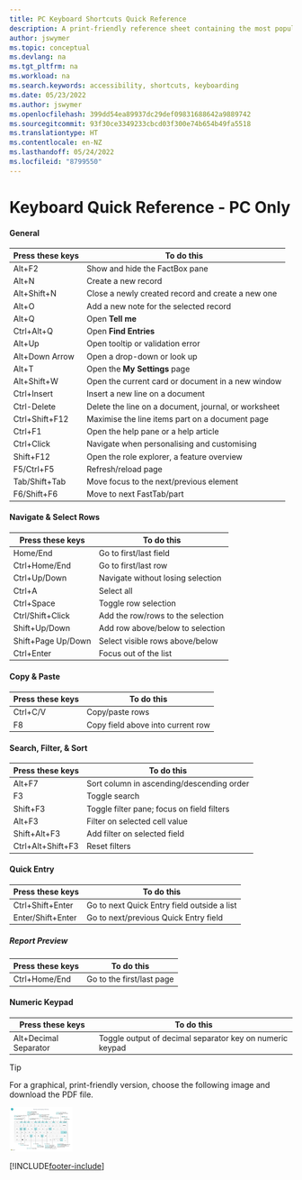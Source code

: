 ```yaml
---
title: PC Keyboard Shortcuts Quick Reference
description: A print-friendly reference sheet containing the most popular keyboard shortcuts for PC users.
author: jswymer
ms.topic: conceptual
ms.devlang: na
ms.tgt_pltfrm: na
ms.workload: na
ms.search.keywords: accessibility, shortcuts, keyboarding
ms.date: 05/23/2022
ms.author: jswymer
ms.openlocfilehash: 399dd54ea89937dc29def09831688642a9889742
ms.sourcegitcommit: 93f30ce3349233cbcd03f300e74b654b49fa5518
ms.translationtype: HT
ms.contentlocale: en-NZ
ms.lasthandoff: 05/24/2022
ms.locfileid: "8799550"
---
```

# <a name="keyboard-quick-reference---pc-only"></a>Keyboard Quick Reference - PC Only

#### <a name="general"></a>General

|Press these keys|To do this|  
|-|-|
|Alt+F2|Show and hide the FactBox pane|
|Alt+N|Create a new record|
|Alt+Shift+N|Close a newly created record and create a new one|
|Alt+O|Add a new note for the selected record|
|Alt+Q|Open **Tell me**|
|Ctrl+Alt+Q|Open **Find Entries**|
|Alt+Up|Open tooltip or validation error|
|Alt+Down Arrow|Open a drop-down or look up|
|Alt+T|Open the **My Settings** page|
|Alt+Shift+W|Open the current card or document in a new window|
|Ctrl+Insert|Insert a new line on a document|
|Ctrl-Delete|Delete the line on a document, journal, or worksheet|
|Ctrl+Shift+F12|Maximise the line items part on a document page|
|Ctrl+F1|Open the help pane or a help article|
|Ctrl+Click|Navigate when personalising and customising|
|Shift+F12|Open the role explorer, a feature overview|
|F5/Ctrl+F5|Refresh/reload page|
|Tab/Shift+Tab|Move focus to the next/previous element|
|F6/Shift+F6|Move to next FastTab/part|

#### <a name="navigate--select-rows"></a>Navigate & Select Rows

|Press these keys|To do this|
|-|-|
|Home/End|Go to first/last field|
|Ctrl+Home/End |Go to first/last row|
|Ctrl+Up/Down|Navigate without losing selection|
|Ctrl+A |Select all|
|Ctrl+Space|Toggle row selection|
|Ctrl/Shift+Click|Add the row/rows to the selection|
|Shift+Up/Down|Add row above/below to selection|
|Shift+Page Up/Down|Select visible rows above/below|
|Ctrl+Enter|Focus out of the list|

#### <a name="copy--paste"></a>Copy & Paste

|Press these keys|To do this|
|-|-|
|Ctrl+C/V|Copy/paste rows|
|F8|Copy field above into current row|

#### <a name="search-filter--sort"></a>Search, Filter, & Sort

|Press these keys|To do this|
|-|-|
|Alt+F7|Sort column in ascending/descending order|
|F3|Toggle search|
|Shift+F3|Toggle filter pane; focus on field filters|
|Alt+F3|Filter on selected cell value|
|Shift+Alt+F3|Add filter on selected field|
|Ctrl+Alt+Shift+F3|Reset filters|

#### <a name="quick-entry"></a>Quick Entry

|Press these keys|To do this|
|-|-|
|Ctrl+Shift+Enter|Go to next Quick Entry field outside a list|
|Enter/Shift+Enter|Go to next/previous Quick Entry field|

##### <a name="report-preview"></a>Report Preview

|Press these keys|To do this|
|-|-|
|Ctrl+Home/End|Go to the first/last page|

#### <a name="numeric-keypad"></a>Numeric Keypad

|Press these keys|To do this|  
|-|-|
|Alt+Decimal Separator|Toggle output of decimal separator key on numeric keypad|

> [!TIP]
> For a graphical, print-friendly version, choose the following image and download the PDF file.
>
> [![Icon that opens a PDF.](media/keyboard_shortcut_inline.png)](media/keyboard_shortcuts.pdf)


[!INCLUDE[footer-include](includes/footer-banner.md)]